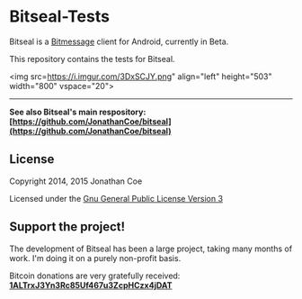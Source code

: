 Bitseal-Tests
=============

Bitseal is a [Bitmessage](https://bitmessage.org) client for Android, currently in Beta. 

This repository contains the tests for Bitseal.  

<img src=https://i.imgur.com/3DxSCJY.png" align="left" height="503" width="800" vspace="20">

---------------
**See also Bitseal's main respository: [https://github.com/JonathanCoe/bitseal](https://github.com/JonathanCoe/bitseal)**

License
---------------
Copyright 2014, 2015 Jonathan Coe

Licensed under the [Gnu General Public License Version 3](https://www.gnu.org/licenses/gpl-3.0.html)


Support the project!
---------------
The development of Bitseal has been a large project, taking many months of work. I'm doing it on a purely non-profit basis. 

Bitcoin donations are very gratefully received: 
[**1ALTrxJ3Yn3Rc85Uf467u3ZcpHCzx4jDAT**](https://www.blocktrail.com/BTC/address/1ALTrxJ3Yn3Rc85Uf467u3ZcpHCzx4jDAT)
